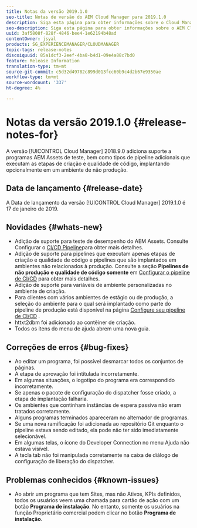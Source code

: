 ```yaml
---
title: Notas da versão 2019.1.0
seo-title: Notas de versão do AEM Cloud Manager para 2019.1.0
description: Siga esta página para obter informações sobre o Cloud Manager Versão 2019.1.0.
seo-description: Siga esta página para obter informações sobre o AEM Cloud Manager Versão 2019.1.0.
uuid: 3af5808f-828f-4846-bee4-1e62194b48ad
contentOwner: jsyal
products: SG_EXPERIENCEMANAGER/CLOUDMANAGER
topic-tags: release-notes
discoiquuid: 85a1dcf3-2eef-4ba8-b4d1-09e4a88c7bd0
feature: Release Information
translation-type: tm+mt
source-git-commit: c5d32d49782c899d013fcc60b9c4d2b67e9350ae
workflow-type: tm+mt
source-wordcount: '337'
ht-degree: 4%

---
```



# Notas da versão 2019.1.0 {#release-notes-for}

A versão [!UICONTROL Cloud Manager] 2018.9.0 adiciona suporte a programas AEM Assets de teste, bem como tipos de pipeline adicionais que executam as etapas de criação e qualidade de código, implantando opcionalmente em um ambiente de não produção.

## Data de lançamento {#release-date}

A Data de lançamento da versão [!UICONTROL Cloud Manager] 2019.1.0 é 17 de janeiro de 2019.

## Novidades {#whats-new}

* Adição de suporte para teste de desempenho do AEM Assets. Consulte Configurar o [CI/CD Pipeline](configuring-pipeline.md)para obter mais detalhes.
* Adição de suporte para pipelines que executam apenas etapas de criação e qualidade de código e pipelines que são implantados em ambientes não relacionados à produção. Consulte a seção **Pipelines de não produção e qualidade de código somente** em [Configurar o pipeline de CI/CD](configuring-pipeline.md) para obter mais detalhes.
* Adição de suporte para variáveis de ambiente personalizadas no ambiente de criação.
* Para clientes com vários ambientes de estágio ou de produção, a seleção do ambiente para o qual será implantado como parte do pipeline de produção está disponível na página [Configure seu pipeline de CI/CD](configuring-pipeline.md) .
* httxt2dbm foi adicionado ao contêiner de criação.
* Todos os itens do menu de ajuda abrem uma nova guia.

## Correções de erros {#bug-fixes}

* Ao editar um programa, foi possível desmarcar todos os conjuntos de páginas.
* A etapa de aprovação foi intitulada incorretamente.
* Em algumas situações, o logotipo do programa era correspondido incorretamente.
* Se apenas o pacote de configuração do dispatcher fosse criado, a etapa de implantação falharia.
* Os ambientes que continham instâncias de espera passiva não eram tratados corretamente.
* Alguns programas terminados apareceram no alternador de programas.
* Se uma nova ramificação foi adicionada ao repositório Git enquanto o pipeline estava sendo editado, ela pode não ter sido imediatamente selecionável.
* Em algumas telas, o ícone do Developer Connection no menu Ajuda não estava visível.
* A tecla tab não foi manipulada corretamente na caixa de diálogo de configuração de liberação do dispatcher.

## Problemas conhecidos {#known-issues}

* Ao abrir um programa que tem Sites, mas não Ativos, KPIs definidos, todos os usuários veem uma chamada para cartão de ação com um botão **Programa de instalação**. No entanto, somente os usuários na função Proprietário comercial podem clicar no botão **Programa de instalação**.